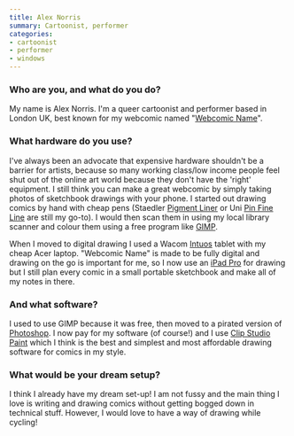 ```yaml
---
title: Alex Norris
summary: Cartoonist, performer
categories:
- cartoonist
- performer
- windows
---
```


### Who are you, and what do you do?

My name is Alex Norris. I'm a queer cartoonist and performer based in London UK, best known for my webcomic named "[Webcomic Name](https://webcomicname.com/ "Alex's web comic.")".

### What hardware do you use?

I've always been an advocate that expensive hardware shouldn't be a barrier for artists, because so many working class/low income people feel shut out of the online art world because they don't have the 'right' equipment. I still think you can make a great webcomic by simply taking photos of sketchbook drawings with your phone. I started out drawing comics by hand with cheap pens (Staedler [Pigment Liner][pigment-liner-308] or Uni [Pin Fine Line][pin-fine-line] are still my go-to). I would then scan them in using my local library scanner and colour them using a free program like [GIMP][].

When I moved to digital drawing I used a Wacom [Intuos][] tablet with my cheap Acer laptop. "Webcomic Name" is made to be fully digital and drawing on the go is important for me, so I now use an [iPad Pro][ipad-pro] for drawing but I still plan every comic in a small portable sketchbook and make all of my notes in there.

### And what software?

I used to use GIMP because it was free, then moved to a pirated version of [Photoshop][]. I now pay for my software (of course!) and I use [Clip Studio Paint][clip-studio-paint-ios] which I think is the best and simplest and most affordable drawing software for comics in my style.

### What would be your dream setup?

I think I already have my dream set-up! I am not fussy and the main thing I love is writing and drawing comics without getting bogged down in technical stuff. However, I would love to have a way of drawing while cycling!

[clip-studio-paint-ios]: https://itunes.apple.com/us/app/clip-studio-paint-for-manga/id1262985592 "A drawing app focused on manga."
[gimp]: https://www.gimp.org/ "An open-source image editor."
[intuos]: https://www.wacom.com/en-us/products/pen-tablets/intuos "A pen tablet."
[ipad-pro]: https://en.wikipedia.org/wiki/IPad_Pro "An iOS tablet."
[photoshop]: https://www.adobe.com/products/photoshop.html "A bitmap image editor."
[pigment-liner-308]: https://www.staedtler.com/en/products/ink-writing-instruments/fineliners/pigment-liner-308-fineliner/ "A pen."
[pin-fine-line]: https://uniball.co.uk/brand/uni-pin/ "A drawing pen."
